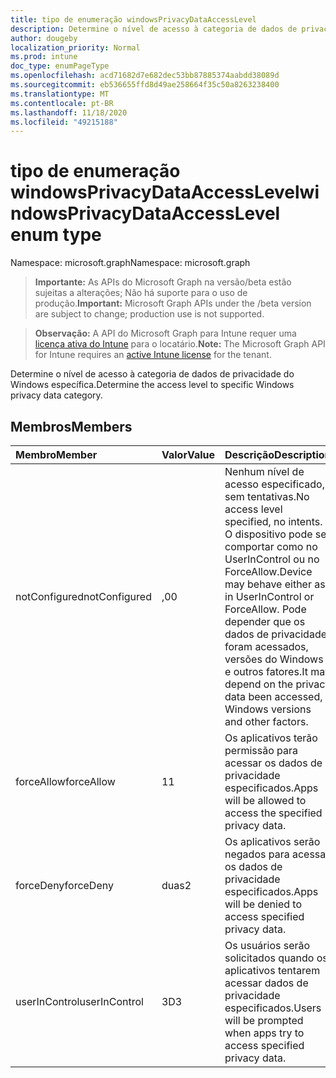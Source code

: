 ```yaml
---
title: tipo de enumeração windowsPrivacyDataAccessLevel
description: Determine o nível de acesso à categoria de dados de privacidade do Windows específica.
author: dougeby
localization_priority: Normal
ms.prod: intune
doc_type: enumPageType
ms.openlocfilehash: acd71682d7e682dec53bb87885374aabdd38089d
ms.sourcegitcommit: eb536655ffd8d49ae258664f35c50a8263238400
ms.translationtype: MT
ms.contentlocale: pt-BR
ms.lasthandoff: 11/18/2020
ms.locfileid: "49215188"
---
```

# <a name="windowsprivacydataaccesslevel-enum-type"></a><span data-ttu-id="8a271-103">tipo de enumeração windowsPrivacyDataAccessLevel</span><span class="sxs-lookup"><span data-stu-id="8a271-103">windowsPrivacyDataAccessLevel enum type</span></span>

<span data-ttu-id="8a271-104">Namespace: microsoft.graph</span><span class="sxs-lookup"><span data-stu-id="8a271-104">Namespace: microsoft.graph</span></span>

> <span data-ttu-id="8a271-105">**Importante:** As APIs do Microsoft Graph na versão/beta estão sujeitas a alterações; Não há suporte para o uso de produção.</span><span class="sxs-lookup"><span data-stu-id="8a271-105">**Important:** Microsoft Graph APIs under the /beta version are subject to change; production use is not supported.</span></span>

> <span data-ttu-id="8a271-106">**Observação:** A API do Microsoft Graph para Intune requer uma [licença ativa do Intune](https://go.microsoft.com/fwlink/?linkid=839381) para o locatário.</span><span class="sxs-lookup"><span data-stu-id="8a271-106">**Note:** The Microsoft Graph API for Intune requires an [active Intune license](https://go.microsoft.com/fwlink/?linkid=839381) for the tenant.</span></span>

<span data-ttu-id="8a271-107">Determine o nível de acesso à categoria de dados de privacidade do Windows específica.</span><span class="sxs-lookup"><span data-stu-id="8a271-107">Determine the access level to specific Windows privacy data category.</span></span>

## <a name="members"></a><span data-ttu-id="8a271-108">Membros</span><span class="sxs-lookup"><span data-stu-id="8a271-108">Members</span></span>
|<span data-ttu-id="8a271-109">Membro</span><span class="sxs-lookup"><span data-stu-id="8a271-109">Member</span></span>|<span data-ttu-id="8a271-110">Valor</span><span class="sxs-lookup"><span data-stu-id="8a271-110">Value</span></span>|<span data-ttu-id="8a271-111">Descrição</span><span class="sxs-lookup"><span data-stu-id="8a271-111">Description</span></span>|
|:---|:---|:---|
|<span data-ttu-id="8a271-112">notConfigured</span><span class="sxs-lookup"><span data-stu-id="8a271-112">notConfigured</span></span>|<span data-ttu-id="8a271-113">,0</span><span class="sxs-lookup"><span data-stu-id="8a271-113">0</span></span>|<span data-ttu-id="8a271-114">Nenhum nível de acesso especificado, sem tentativas.</span><span class="sxs-lookup"><span data-stu-id="8a271-114">No access level specified, no intents.</span></span> <span data-ttu-id="8a271-115">O dispositivo pode se comportar como no UserInControl ou no ForceAllow.</span><span class="sxs-lookup"><span data-stu-id="8a271-115">Device may behave either as in UserInControl or ForceAllow.</span></span> <span data-ttu-id="8a271-116">Pode depender que os dados de privacidade foram acessados, versões do Windows e outros fatores.</span><span class="sxs-lookup"><span data-stu-id="8a271-116">It may depend on the privacy data been accessed, Windows versions and other factors.</span></span>|
|<span data-ttu-id="8a271-117">forceAllow</span><span class="sxs-lookup"><span data-stu-id="8a271-117">forceAllow</span></span>|<span data-ttu-id="8a271-118">1</span><span class="sxs-lookup"><span data-stu-id="8a271-118">1</span></span>|<span data-ttu-id="8a271-119">Os aplicativos terão permissão para acessar os dados de privacidade especificados.</span><span class="sxs-lookup"><span data-stu-id="8a271-119">Apps will be allowed to access the specified privacy data.</span></span>|
|<span data-ttu-id="8a271-120">forceDeny</span><span class="sxs-lookup"><span data-stu-id="8a271-120">forceDeny</span></span>|<span data-ttu-id="8a271-121">duas</span><span class="sxs-lookup"><span data-stu-id="8a271-121">2</span></span>|<span data-ttu-id="8a271-122">Os aplicativos serão negados para acessar os dados de privacidade especificados.</span><span class="sxs-lookup"><span data-stu-id="8a271-122">Apps will be denied to access specified privacy data.</span></span>|
|<span data-ttu-id="8a271-123">userInControl</span><span class="sxs-lookup"><span data-stu-id="8a271-123">userInControl</span></span>|<span data-ttu-id="8a271-124">3D</span><span class="sxs-lookup"><span data-stu-id="8a271-124">3</span></span>|<span data-ttu-id="8a271-125">Os usuários serão solicitados quando os aplicativos tentarem acessar dados de privacidade especificados.</span><span class="sxs-lookup"><span data-stu-id="8a271-125">Users will be prompted when apps try to access specified privacy data.</span></span>|




